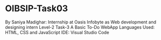 # OIBSIP-Task03
By Saniya Madighar:
Internship at Oasis Infobyte as Web development and designing intern
Level-2 Task-3
A Basic To-Do WebApp
Languages Used: HTML, CSS and JavaScript 
IDE: Visual Studio Code
